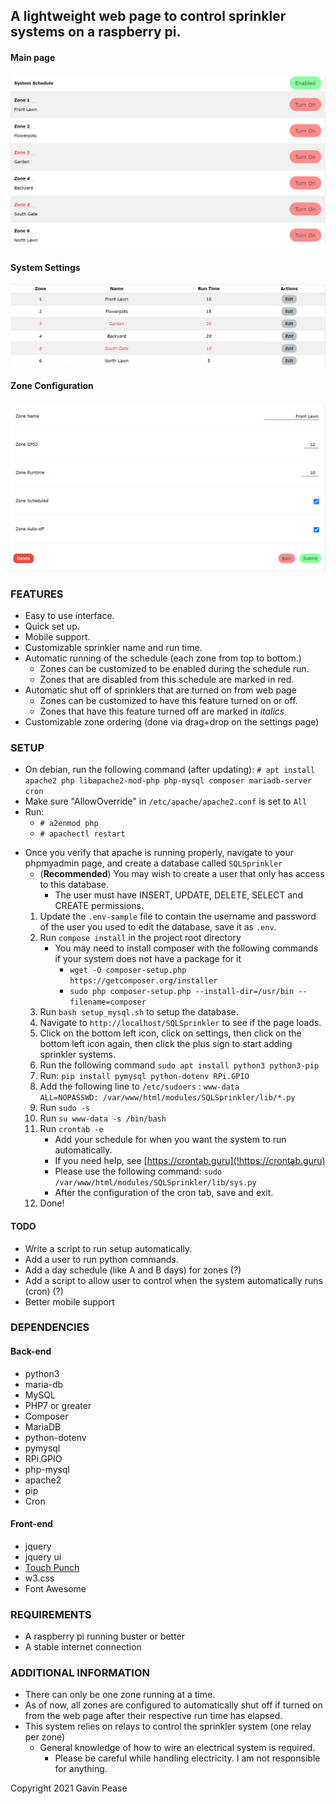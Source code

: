 ## A lightweight web page to control sprinkler systems on a raspberry pi.
#### Main page
![Main page](img/main.png)
#### System Settings
![System Settings](img/settings.png)
#### Zone Configuration
![System Configuration](img/config.png)

### FEATURES
* Easy to use interface.
* Quick set up.
* Mobile support.
* Customizable sprinkler name and run time.
* Automatic running of the schedule (each zone from top to bottom.)
  * Zones can be customized to be enabled during the schedule run.
  * Zones that are disabled from this schedule are marked in red.
* Automatic shut off of sprinklers that are turned on from web page
  * Zones can be customized to have this feature turned on or off.
  * Zones that have this feature turned off are marked in *italics*
* Customizable zone ordering (done via drag+drop on the settings page)
### SETUP

- On debian, run the following command (after updating):
  `# apt install apache2 php libapache2-mod-php php-mysql composer mariadb-server cron`
- Make sure "AllowOverride" in `/etc/apache/apache2.conf` is set to `All`
- Run:
  - `# a2enmod php`
  - `# apachectl restart`
* Once you verify that apache is running properly, navigate to your phpmyadmin page, and create a database called `SQLSprinkler`
  * (**Recommended**) You may wish to create a user that only has access to this database.
    * The user must have INSERT, UPDATE, DELETE, SELECT and CREATE permissions.
  1) Update the `.env-sample` file to contain the username and password of the user you used to edit the database, save it as `.env`.
  2) Run `compose install` in the project root directory
      - You may need to install composer with the following commands if your system does not have a package for it
        - `wget -O composer-setup.php https://getcomposer.org/installer`
        - `sudo php composer-setup.php --install-dir=/usr/bin --filename=composer`
  3) Run `bash setup_mysql.sh` to setup the database.
  4) Navigate to `http://localhost/SQLSprinkler` to see if the page loads.
  5) Click on the bottom left icon, click on settings, then click on the bottom left icon again, then click the plus sign to start adding sprinkler systems.
  6) Run the following command `sudo apt install python3 python3-pip`
  7) Run: `pip install pymysql python-dotenv RPi.GPIO`
  8) Add the following line to `/etc/sudoers` : `www-data        ALL=NOPASSWD: /var/www/html/modules/SQLSprinkler/lib/*.py`
  9) Run `sudo -s`
  10) Run `su www-data -s /bin/bash`
  11) Run `crontab -e`
      * Add your schedule for when you want the system to run automatically.
      * If you need help, see [https://crontab.guru](!https://crontab.guru)
      * Please use the following command: `sudo /var/www/html/modules/SQLSprinkler/lib/sys.py`
      * After the configuration of the cron tab, save and exit.
  12) Done!

#### TODO
* Write a script to run setup automatically.
* Add a user to run python commands.
* Add a day schedule (like A and B days) for zones (?)
* Add a script to allow user to control when the system automatically runs (cron) (?)
* Better mobile support

### DEPENDENCIES
#### Back-end
-   python3
-   maria-db
-   MySQL
-   PHP7 or greater
-   Composer
-   MariaDB
-   python-dotenv
-   pymysql
-   RPi.GPIO
-   php-mysql
-   apache2
-   pip
-   Cron

#### Front-end
-   jquery
-   jquery ui
-   [Touch Punch](!http://touchpunch.furf.com/)
-   w3.css
-   Font Awesome

### REQUIREMENTS

-   A raspberry pi running buster or better
-   A stable internet connection

### ADDITIONAL INFORMATION
* There can only be one zone running at a time.
* As of now, all zones are configured to automatically shut off if turned on from the web page after their respective run time has elapsed.
* This system relies on relays to control the sprinkler system (one relay per zone)
    * General knowledge of how to wire an electrical system is required.
        * Please be careful while handling electricity. I am not responsible for anything.

Copyright 2021 Gavin Pease

























































